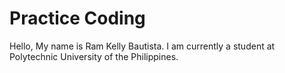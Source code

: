 # Practice Coding 

Hello, My name is Ram Kelly Bautista. I am currently a student at Polytechnic University of the Philippines.

